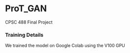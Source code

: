 # ProT_GAN
CPSC 488 Final Project

### Training Details
We trained the model on Google Colab using the V100 GPU


